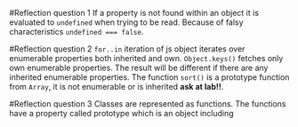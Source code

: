 #Reflection question 1
If a property is not found within an object it is evaluated to `undefined` 
when trying to be read. Because of falsy characteristics `undefined === false`. 

#Reflection question 2
`for..in` iteration of js object iterates over enumerable properties both inherited and own.
`Object.keys()` fetches only own enumerable properties. The result will be different if there
are any inherited enumerable properties.
The function `sort()` is a prototype function from `Array`, it is not enumerable or is inherited 
__ask at lab!!__. 


#Reflection question 3
Classes are represented as functions. The functions have a property
called prototype which is an object including 

